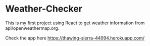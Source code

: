 # Weather-Checker
This is my first project using React to get weather information from api/openweathermap.org.

Check the app here https://thawing-sierra-44994.herokuapp.com/



